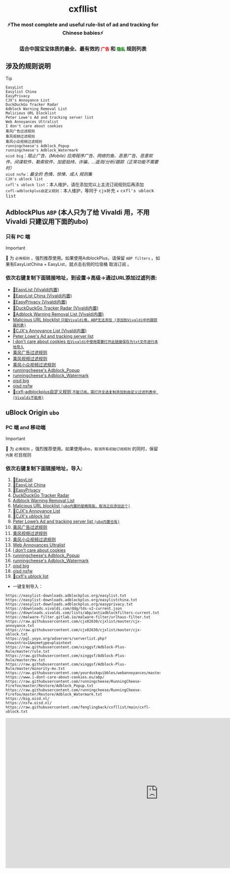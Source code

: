 <h1 align="center">cxfllist</h1>

<h3 align="center">⚡️The most complete and useful rule-list of ad and tracking for Chinese babies⚡️</h3>

<h3 align="center">适合中国宝宝体质的最全、最有效的 <code style="color: red">广告</code> 和 <code style="color: green">隐私</code> 规则列表</h3>


## 涉及的规则说明
> [!TIP]  
> `EasyList`  
> `Easylist China`  
> `EasyPrivacy`  
> `CJX's Annoyance List`  
> `DuckDuckGo Tracker Radar`  
> `Adblock Warning Removal List`  
> `Malicious URL blocklist`  
> `Peter Lowe's Ad and tracking server list`  
> `Web Annoyances Ultralist`  
> `I don't care about cookies`  
> `乘风广告过滤规则`  
> `乘风视频过滤规则`  
> `乘风小众视频过滤规则`  
> `runningcheese's Adblock_Popup`  
> `runningcheese's Adblock_Watermark`  
> `oisd big`：<i>阻止广告、(Mobile) 应用程序广告、网络钓鱼、恶意广告、恶意软件、间谍软件、勒索软件、加密劫持、诈骗、...遥测/分析/跟踪（正常功能不需要时）</i>  
> `oisd nsfw`：<i>最全的 <kbd>色情、惊悚、成人</kbd> 规则集</i>  
> `CJX's ublock list`  
> `cxfl's ublock list`：本人维护，请在添加完以上主流订阅规则后再添加  
> `cxfl-adblockplus自定义规则`：本人维护，等同于 <kbd>cjx补充</kbd> + <kbd>cxfl's ublock list</kbd>

## AdblockPlus `ABP` (本人只为了给 Vivaldi 用，不用 Vivaldi 只建议用下面的ubo)

### 只有 PC 端


> [!IMPORTANT]  
> :star2: 为 `必用规则` ，强烈推荐使用。如果使用AdblockPlus，请保留 `ABP filters` 。如果有EasyListChina + EasyList，就点击右侧的垃圾桶 <kbd>取消订阅</kbd> 。


### 依次右键复制下面链接地址，到设置->高级->通过URL添加过滤列表:

* [:star2:EasyList (Vivaldi内置) ](https://easylist-downloads.adblockplus.org/easylist.txt)
* [:star2:EasyList China (Vivaldi内置) ](https://easylist-downloads.adblockplus.org/easylistchina.txt)
* [:star2:EasyPrivacy (Vivaldi内置) ](https://easylist-downloads.adblockplus.org/easyprivacy.txt)
* [:star2:DuckDuckGo Tracker Radar (Vivaldi内置) ](https://downloads.vivaldi.com/ddg/tds-v2-current.json)
* [:star2:Adblock Warning Removal List (Vivaldi内置)](https://downloads.vivaldi.com/lists/abp/antiadblockfilters-current.txt)
* [Malicious URL blocklist `只能Vivaldi用，ABP无法添加 (添加到Vivaldi中的跟踪器列表)`](https://malware-filter.gitlab.io/malware-filter/urlhaus-filter-vivaldi.txt)
* [:star2:CJX's Annoyance List (Vivaldi内置) ](https://raw.githubusercontent.com/cjx82630/cjxlist/master/cjx-annoyance.txt)
* [Peter Lowe's Ad and tracking server list](https://pgl.yoyo.org/adservers/serverlist.php?hostformat=adblockplus&showintro=1&mimetype=plaintext)
* [I don't care about cookies `在Vivaldi中使用需要打开此链接保存为txt文件进行本地导入`](https://www.i-dont-care-about-cookies.eu/abp/)
* [乘风广告过滤规则](https://raw.githubusercontent.com/xinggsf/Adblock-Plus-Rule/master/rule.txt)
* [乘风视频过滤规则](https://raw.githubusercontent.com/xinggsf/Adblock-Plus-Rule/master/mv.txt)
* [乘风小众视频过滤规则](https://raw.githubusercontent.com/xinggsf/Adblock-Plus-Rule/master/minority-mv.txt)
* [runningcheese's Adblock_Popup](https://raw.githubusercontent.com/runningcheese/RunningCheese-Firefox/master/Restore/Adblock_Popup.txt)
* [runningcheese's Adblock_Watermark](https://raw.githubusercontent.com/runningcheese/RunningCheese-Firefox/master/Restore/Adblock_Watermark.txt)
* [oisd big](https://big.oisd.nl/)
* [oisd nsfw](https://nsfw.oisd.nl/)
* [:star2:cxfl-adblockplus自定义规则  `不能订阅，需打开全选复制添加到自定义过滤列表中 (Vivaldi不能用)`](https://raw.githubusercontent.com/fenglingback/cxfllist/main/cxfl-adblockplus.txt)





## uBlock Origin `ubo`

### PC 端 and 移动端


> [!IMPORTANT]  
> :star2: 为 `必用规则` ，强烈推荐使用。如果使用ubo，`取消所有初始订阅规则` 的同时，保留 `内置` 栏目规则


### 依次右键复制下面链接地址，导入:

1. [:star2:EasyList](https://easylist-downloads.adblockplus.org/easylist.txt)
2. [:star2:EasyList China](https://easylist-downloads.adblockplus.org/easylistchina.txt)
3. [:star2:EasyPrivacy](https://easylist-downloads.adblockplus.org/easyprivacy.txt)
4. [DuckDuckGo Tracker Radar](https://downloads.vivaldi.com/ddg/tds-v2-current.json)
5. [Adblock Warning Removal List](https://downloads.vivaldi.com/lists/abp/antiadblockfilters-current.txt)
6. [Malicious URL blocklist `(ubo内置的是精简版，取消之后添加这个)`](https://malware-filter.gitlab.io/malware-filter/urlhaus-filter.txt)
7. [:star2:CJX's Annoyance List](https://raw.githubusercontent.com/cjx82630/cjxlist/master/cjx-annoyance.txt)
8. [:star2:CJX's ublock list](https://raw.githubusercontent.com/cjx82630/cjxlist/master/cjx-ublock.txt)
9. [Peter Lowe’s Ad and tracking server list `(ubo内置也有)`](https://pgl.yoyo.org/adservers/serverlist.php?showintro=1&mimetype=plaintext)
10. [乘风广告过滤规则](https://raw.githubusercontent.com/xinggsf/Adblock-Plus-Rule/master/rule.txt)
11. [乘风视频过滤规则](https://raw.githubusercontent.com/xinggsf/Adblock-Plus-Rule/master/mv.txt)
12. [乘风小众视频过滤规则](https://raw.githubusercontent.com/xinggsf/Adblock-Plus-Rule/master/minority-mv.txt)
13. [Web Annoyances Ultralist](https://raw.githubusercontent.com/yourduskquibbles/webannoyances/master/ultralist.txt)
14. [I don't care about cookies](https://www.i-dont-care-about-cookies.eu/abp/)
15. [runningcheese's Adblock_Popup](https://raw.githubusercontent.com/runningcheese/RunningCheese-Firefox/master/Restore/Adblock_Popup.txt)
16. [runningcheese's Adblock_Watermark](https://raw.githubusercontent.com/runningcheese/RunningCheese-Firefox/master/Restore/Adblock_Watermark.txt)
17. [oisd big](https://big.oisd.nl/)
18. [oisd nsfw](https://nsfw.oisd.nl/)
19. [:star2:cxfl's ublock list](https://raw.githubusercontent.com/fenglingback/cxfllist/main/cxfl-ublock.txt)


* 一键复制导入：

```
https://easylist-downloads.adblockplus.org/easylist.txt
https://easylist-downloads.adblockplus.org/easylistchina.txt
https://easylist-downloads.adblockplus.org/easyprivacy.txt
https://downloads.vivaldi.com/ddg/tds-v2-current.json
https://downloads.vivaldi.com/lists/abp/antiadblockfilters-current.txt
https://malware-filter.gitlab.io/malware-filter/urlhaus-filter.txt
https://raw.githubusercontent.com/cjx82630/cjxlist/master/cjx-annoyance.txt
https://raw.githubusercontent.com/cjx82630/cjxlist/master/cjx-ublock.txt
https://pgl.yoyo.org/adservers/serverlist.php?showintro=1&mimetype=plaintext
https://raw.githubusercontent.com/xinggsf/Adblock-Plus-Rule/master/rule.txt
https://raw.githubusercontent.com/xinggsf/Adblock-Plus-Rule/master/mv.txt
https://raw.githubusercontent.com/xinggsf/Adblock-Plus-Rule/master/minority-mv.txt
https://raw.githubusercontent.com/yourduskquibbles/webannoyances/master/ultralist.txt
https://www.i-dont-care-about-cookies.eu/abp/
https://raw.githubusercontent.com/runningcheese/RunningCheese-Firefox/master/Restore/Adblock_Popup.txt
https://raw.githubusercontent.com/runningcheese/RunningCheese-Firefox/master/Restore/Adblock_Watermark.txt
https://big.oisd.nl/
https://nsfw.oisd.nl/
https://raw.githubusercontent.com/fenglingback/cxfllist/main/cxfl-ublock.txt
```

<iframe
  src="https://carbon.now.sh/embed?bg=rgba%28171%2C+184%2C+195%2C+1%29&t=seti&wt=sharp&l=auto&width=680&ds=false&dsyoff=0px&dsblur=0px&wc=true&wa=true&pv=0px&ph=0px&ln=true&fl=1&fm=Hack&fs=14.5px&lh=151%25&si=false&es=2x&wm=false&code=https%253A%252F%252Feasylist-downloads.adblockplus.org%252Feasylist.txt%250Ahttps%253A%252F%252Feasylist-downloads.adblockplus.org%252Feasylistchina.txt%250Ahttps%253A%252F%252Feasylist-downloads.adblockplus.org%252Feasyprivacy.txt%250Ahttps%253A%252F%252Fdownloads.vivaldi.com%252Fddg%252Ftds-v2-current.json%250Ahttps%253A%252F%252Fdownloads.vivaldi.com%252Flists%252Fabp%252Fantiadblockfilters-current.txt%250Ahttps%253A%252F%252Fmalware-filter.gitlab.io%252Fmalware-filter%252Furlhaus-filter.txt%250Ahttps%253A%252F%252Fraw.githubusercontent.com%252Fcjx82630%252Fcjxlist%252Fmaster%252Fcjx-annoyance.txt%250Ahttps%253A%252F%252Fraw.githubusercontent.com%252Fcjx82630%252Fcjxlist%252Fmaster%252Fcjx-ublock.txt%250Ahttps%253A%252F%252Fpgl.yoyo.org%252Fadservers%252Fserverlist.php%253Fshowintro%253D1%2526mimetype%253Dplaintext%250Ahttps%253A%252F%252Fraw.githubusercontent.com%252Fxinggsf%252FAdblock-Plus-Rule%252Fmaster%252Frule.txt%250Ahttps%253A%252F%252Fraw.githubusercontent.com%252Fxinggsf%252FAdblock-Plus-Rule%252Fmaster%252Fmv.txt%250Ahttps%253A%252F%252Fraw.githubusercontent.com%252Fxinggsf%252FAdblock-Plus-Rule%252Fmaster%252Fminority-mv.txt%250Ahttps%253A%252F%252Fraw.githubusercontent.com%252Fyourduskquibbles%252Fwebannoyances%252Fmaster%252Fultralist.txt%250Ahttps%253A%252F%252Fwww.i-dont-care-about-cookies.eu%252Fabp%252F%250Ahttps%253A%252F%252Fraw.githubusercontent.com%252Frunningcheese%252FRunningCheese-Firefox%252Fmaster%252FRestore%252FAdblock_Popup.txt%250Ahttps%253A%252F%252Fraw.githubusercontent.com%252Frunningcheese%252FRunningCheese-Firefox%252Fmaster%252FRestore%252FAdblock_Watermark.txt%250Ahttps%253A%252F%252Fbig.oisd.nl%252F%250Ahttps%253A%252F%252Fnsfw.oisd.nl%252F%250Ahttps%253A%252F%252Fraw.githubusercontent.com%252Ffenglingback%252Fcxfllist%252Fmain%252Fcxfl-ublock.txt"
  style="width: 993px; height: 490px; border:0; transform: scale(1); overflow:hidden;"
  sandbox="allow-scripts allow-same-origin">
</iframe>